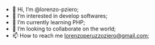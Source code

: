 - 👋 Hi, I’m @lorenzo-pziero;
- 👀 I’m interested in develop softwares;
- 🌱 I’m currently learning PHP;
- 💞️ I’m looking to collaborate on the world;
- 📫 How to reach me lorenzoperuzzoziero@gmail.com;

<!---
lorenzo-pziero/lorenzo-pziero is a ✨ special ✨ repository because its `README.md` (this file) appears on your GitHub profile.
You can click the Preview link to take a look at your changes.
--->
